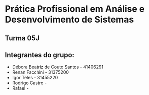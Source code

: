 # Prática Profissional em Análise e Desenvolvimento de Sistemas

## Turma 05J

## Integrantes do grupo:

* Débora Beatriz de Couto Santos - 41406291
* Renan Facchini - 31375200
* Igor Teles - 31455220
* Rodrigo Castro - 
* Rafael -

